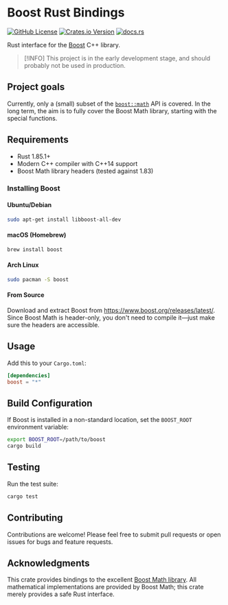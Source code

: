 # Boost Rust Bindings

[![GitHub License](https://img.shields.io/github/license/jorenham/boost-rust?style=flat-square&color=333)](https://github.com/jorenham/boost-rust/blob/master/LICENSE)
[![Crates.io Version](https://img.shields.io/crates/v/boost?style=flat-square&color=333)](https://crates.io/crates/boost)
[![docs.rs](https://img.shields.io/docsrs/boost?style=flat-square&color=333)](https://docs.rs/boost/)

Rust interface for the [Boost](https://github.com/boostorg/boost) C++ library.

> [!INFO]
> This project is in the early development stage, and should probably not be used in production.

## Project goals

Currently, only a (small) subset of the [`boost::math`](https://github.com/boostorg/math/) API is
covered.
In the long term, the aim is to fully cover the Boost Math library, starting with the special
functions.

## Requirements

- Rust 1.85.1+
- Modern C++ compiler with C++14 support
- Boost Math library headers (tested against 1.83)

### Installing Boost

#### Ubuntu/Debian

```bash
sudo apt-get install libboost-all-dev
```

#### macOS (Homebrew)

```bash
brew install boost
```

#### Arch Linux

```bash
sudo pacman -S boost
```

#### From Source

Download and extract Boost from <https://www.boost.org/releases/latest/>.
Since Boost Math is header-only, you don't need to compile it—just make sure the headers are accessible.

## Usage

Add this to your `Cargo.toml`:

```toml
[dependencies]
boost = "*"
```

## Build Configuration

If Boost is installed in a non-standard location, set the `BOOST_ROOT` environment variable:

```bash
export BOOST_ROOT=/path/to/boost
cargo build
```

## Testing

Run the test suite:

```bash
cargo test
```

## Contributing

Contributions are welcome! Please feel free to submit pull requests or open issues for bugs and feature requests.

## Acknowledgments

This crate provides bindings to the excellent [Boost Math library](https://github.com/boostorg/math).
All mathematical implementations are provided by Boost Math; this crate merely provides a safe Rust interface.
